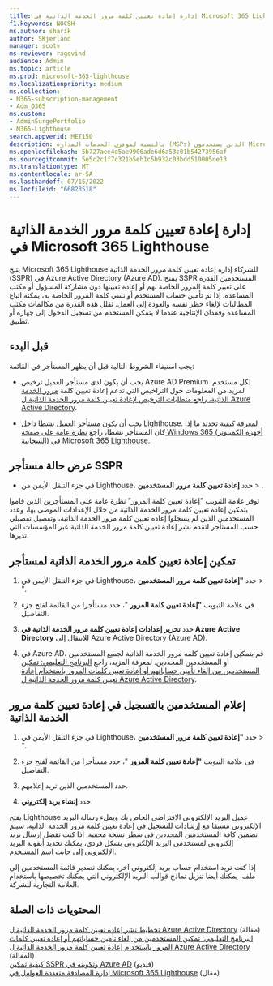 ```yaml
---
title: إدارة إعادة تعيين كلمة مرور الخدمة الذاتية في Microsoft 365 Lighthouse
f1.keywords: NOCSH
ms.author: sharik
author: SKjerland
manager: scotv
ms-reviewer: ragovind
audience: Admin
ms.topic: article
ms.prod: microsoft-365-lighthouse
ms.localizationpriority: medium
ms.collection:
- M365-subscription-management
- Adm_O365
ms.custom:
- AdminSurgePortfolio
- M365-Lighthouse
search.appverid: MET150
description: بالنسبة لموفري الخدمات المدارة (MSPs) الذين يستخدمون Microsoft 365 Lighthouse، تعرف على كيفية إدارة إعادة تعيين كلمة مرور الخدمة الذاتية.
ms.openlocfilehash: 5b727aee4e5ae9906ade6d6a53c01b54273956af
ms.sourcegitcommit: 5e5c2c1f7c321b5eb1c5b932c03bdd510005de13
ms.translationtype: MT
ms.contentlocale: ar-SA
ms.lasthandoff: 07/15/2022
ms.locfileid: "66823518"
---
```

# <a name="manage-self-service-password-reset-in-microsoft-365-lighthouse"></a>إدارة إعادة تعيين كلمة مرور الخدمة الذاتية في Microsoft 365 Lighthouse

يتيح Microsoft 365 Lighthouse للشركاء إدارة إعادة تعيين كلمة مرور الخدمة الذاتية (SSPR) في Azure Active Directory (Azure AD). يمنح SSPR المستخدمين القدرة على تغيير كلمة المرور الخاصة بهم أو إعادة تعيينها دون مشاركة المسؤول أو مكتب المساعدة. إذا تم تأمين حساب المستخدم أو نسي كلمة المرور الخاصة به، يمكنه اتباع المطالبات لإلغاء حظر نفسه والعودة إلى العمل. تقلل هذه القدرة من مكالمات مكتب المساعدة وفقدان الإنتاجية عندما لا يتمكن المستخدم من تسجيل الدخول إلى جهازه أو تطبيق.

## <a name="before-you-begin"></a>قبل البدء

يجب استيفاء الشروط التالية قبل أن يظهر المستأجر في القائمة:

- يجب أن يكون لدى مستأجر العميل ترخيص Azure AD Premium لكل مستخدم. لمزيد من المعلومات حول التراخيص التي تدعم إعادة تعيين كلمة [مرور الخدمة الذاتية، راجع متطلبات الترخيص لإعادة تعيين كلمة مرور الخدمة الذاتية ل Azure Active Directory](/azure/active-directory/authentication/concept-sspr-licensing).

- يجب أن يكون مستأجر العميل نشطا داخل Lighthouse. لمعرفة كيفية تحديد ما إذا كان المستأجر نشطا، راجع [نظرة عامة على صفحة Windows 365 (أجهزة الكمبيوتر السحابية) في Microsoft 365 Lighthouse](m365-lighthouse-tenants-page-overview.md).

## <a name="view-sspr-tenant-status"></a>عرض حالة مستأجر SSPR

- في جزء التنقل الأيمن من Lighthouse، حدد **إعادة تعيين كلمة مرور** **المستخدمين** > .

توفر علامة التبويب "إعادة تعيين كلمة المرور" نظرة عامة على المستأجرين الذين قاموا بتمكين إعادة تعيين كلمة مرور الخدمة الذاتية من خلال الإعدادات الموصى بها، وعدد المستخدمين الذين لم يسجلوا إعادة تعيين كلمة مرور الخدمة الذاتية، وتفصيل تفصيلي حسب المستأجر لتقدم نشر إعادة تعيين كلمة مرور الخدمة الذاتية عبر المؤسسات التي تديرها.

## <a name="enable-sspr-for-a-tenant"></a>تمكين إعادة تعيين كلمة مرور الخدمة الذاتية لمستأجر

1. في جزء التنقل الأيمن في Lighthouse، حدد **"إعادة تعيين كلمة مرور** **المستخدمين** > ".

2. في علامة التبويب **"إعادة تعيين كلمة المرور** "، حدد مستأجرا من القائمة لفتح جزء التفاصيل.

3. حدد **تحرير إعدادات إعادة تعيين كلمة مرور الخدمة الذاتية في Azure Active Directory** للانتقال إلى Azure Active Directory (Azure AD).

4. في Azure AD، قم بتمكين إعادة تعيين كلمة مرور الخدمة الذاتية لجميع المستخدمين أو المستخدمين المحددين. لمعرفة المزيد، راجع [البرنامج التعليمي: تمكين المستخدمين من إلغاء تأمين حساباتهم أو إعادة تعيين كلمات المرور باستخدام إعادة تعيين كلمة مرور الخدمة الذاتية ل Azure Active Directory](/azure/active-directory/authentication/tutorial-enable-sspr).

## <a name="notify-users-to-register-for-sspr"></a>إعلام المستخدمين بالتسجيل في إعادة تعيين كلمة مرور الخدمة الذاتية

1. في جزء التنقل الأيمن في Lighthouse، حدد **"إعادة تعيين كلمة مرور** **المستخدمين** > ".

2. في علامة التبويب **"إعادة تعيين كلمة المرور** "، حدد مستأجرا من القائمة لفتح جزء التفاصيل.

3. حدد المستخدمين الذين تريد إعلامهم.

4. حدد **إنشاء بريد إلكتروني**.

يفتح Lighthouse عميل البريد الإلكتروني الافتراضي الخاص بك ويملء رسالة البريد الإلكتروني مسبقا مع إرشادات للتسجيل في إعادة تعيين كلمة مرور الخدمة الذاتية. سيتم تضمين كافة المستخدمين المحددين في سطر نسخة مخفية. إذا كنت تفضل إرسال بريد إلكتروني لمستخدمي البريد الإلكتروني بشكل فردي، يمكنك تحديد أيقونة البريد الإلكتروني إلى جانب اسم المستخدم.

إذا كنت تريد استخدام حساب بريد إلكتروني آخر، يمكنك تصدير قائمة المستخدمين إلى ملف. يمكنك أيضا تنزيل نماذج قوالب البريد الإلكتروني التي يمكنك تخصيصها باستخدام العلامة التجارية للشركة.

## <a name="related-content"></a>المحتويات ذات الصلة

[تخطيط نشر إعادة تعيين كلمة مرور الخدمة الذاتية ل Azure Active Directory](/azure/active-directory/authentication/howto-sspr-deployment) (مقالة)\
[البرنامج التعليمي: تمكين المستخدمين من إلغاء تأمين حساباتهم أو إعادة تعيين كلمات المرور باستخدام إعادة تعيين كلمة مرور الخدمة الذاتية ل Azure Active Directory](/azure/active-directory/authentication/tutorial-enable-sspr) (المقالة)\
[كيفية تمكين SSPR وتكوينه في Azure AD](https://www.youtube.com/watch?v=rA8TvhNcCvQ) (فيديو)\
[إدارة المصادقة متعددة العوامل في Microsoft 365 Lighthouse](m365-lighthouse-manage-mfa.md) (مقال)
